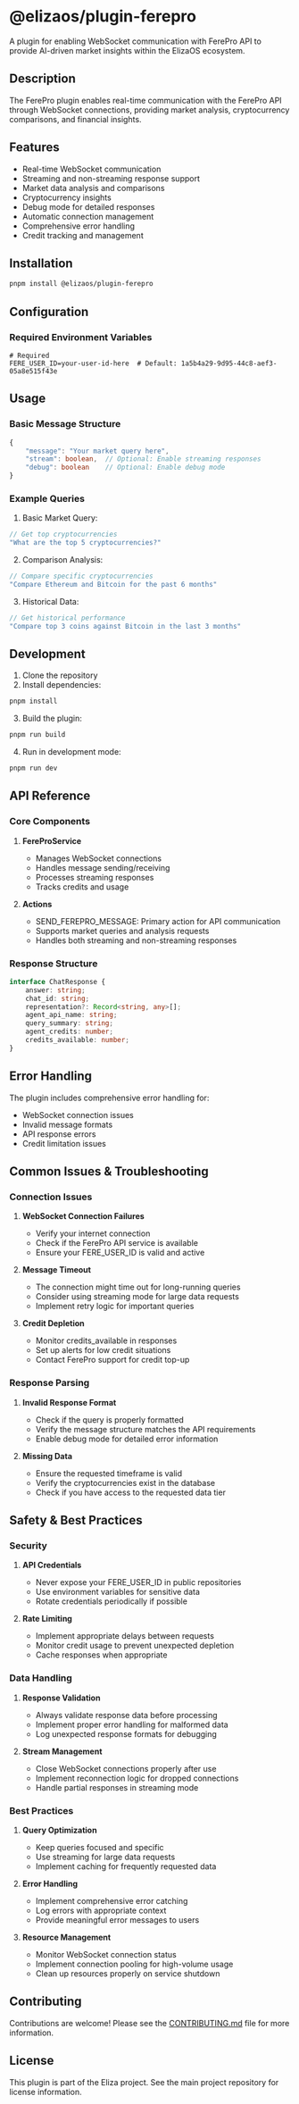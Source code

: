 # @elizaos/plugin-ferepro

A plugin for enabling WebSocket communication with FerePro API to provide AI-driven market insights within the ElizaOS ecosystem.

## Description

The FerePro plugin enables real-time communication with the FerePro API through WebSocket connections, providing market analysis, cryptocurrency comparisons, and financial insights.

## Features

- Real-time WebSocket communication
- Streaming and non-streaming response support
- Market data analysis and comparisons
- Cryptocurrency insights
- Debug mode for detailed responses
- Automatic connection management
- Comprehensive error handling
- Credit tracking and management

## Installation

```bash
pnpm install @elizaos/plugin-ferepro
```

## Configuration

### Required Environment Variables

```env
# Required
FERE_USER_ID=your-user-id-here  # Default: 1a5b4a29-9d95-44c8-aef3-05a8e515f43e
```

## Usage

### Basic Message Structure

```typescript
{
    "message": "Your market query here",
    "stream": boolean,  // Optional: Enable streaming responses
    "debug": boolean    // Optional: Enable debug mode
}
```

### Example Queries

1. Basic Market Query:
```typescript
// Get top cryptocurrencies
"What are the top 5 cryptocurrencies?"
```

2. Comparison Analysis:
```typescript
// Compare specific cryptocurrencies
"Compare Ethereum and Bitcoin for the past 6 months"
```

3. Historical Data:
```typescript
// Get historical performance
"Compare top 3 coins against Bitcoin in the last 3 months"
```

## Development

1. Clone the repository
2. Install dependencies:
```bash
pnpm install
```

3. Build the plugin:
```bash
pnpm run build
```

4. Run in development mode:
```bash
pnpm run dev
```

## API Reference

### Core Components

1. **FereProService**
   - Manages WebSocket connections
   - Handles message sending/receiving
   - Processes streaming responses
   - Tracks credits and usage

2. **Actions**
   - SEND_FEREPRO_MESSAGE: Primary action for API communication
   - Supports market queries and analysis requests
   - Handles both streaming and non-streaming responses

### Response Structure

```typescript
interface ChatResponse {
    answer: string;
    chat_id: string;
    representation?: Record<string, any>[];
    agent_api_name: string;
    query_summary: string;
    agent_credits: number;
    credits_available: number;
}
```

## Error Handling

The plugin includes comprehensive error handling for:
- WebSocket connection issues
- Invalid message formats
- API response errors
- Credit limitation issues


## Common Issues & Troubleshooting

### Connection Issues
1. **WebSocket Connection Failures**
   - Verify your internet connection
   - Check if the FerePro API service is available
   - Ensure your FERE_USER_ID is valid and active

2. **Message Timeout**
   - The connection might time out for long-running queries
   - Consider using streaming mode for large data requests
   - Implement retry logic for important queries

3. **Credit Depletion**
   - Monitor credits_available in responses
   - Set up alerts for low credit situations
   - Contact FerePro support for credit top-up

### Response Parsing
1. **Invalid Response Format**
   - Check if the query is properly formatted
   - Verify the message structure matches the API requirements
   - Enable debug mode for detailed error information

2. **Missing Data**
   - Ensure the requested timeframe is valid
   - Verify the cryptocurrencies exist in the database
   - Check if you have access to the requested data tier

## Safety & Best Practices

### Security
1. **API Credentials**
   - Never expose your FERE_USER_ID in public repositories
   - Use environment variables for sensitive data
   - Rotate credentials periodically if possible

2. **Rate Limiting**
   - Implement appropriate delays between requests
   - Monitor credit usage to prevent unexpected depletion
   - Cache responses when appropriate

### Data Handling
1. **Response Validation**
   - Always validate response data before processing
   - Implement proper error handling for malformed data
   - Log unexpected response formats for debugging

2. **Stream Management**
   - Close WebSocket connections properly after use
   - Implement reconnection logic for dropped connections
   - Handle partial responses in streaming mode

### Best Practices
1. **Query Optimization**
   - Keep queries focused and specific
   - Use streaming for large data requests
   - Implement caching for frequently requested data

2. **Error Handling**
   - Implement comprehensive error catching
   - Log errors with appropriate context
   - Provide meaningful error messages to users

3. **Resource Management**
   - Monitor WebSocket connection status
   - Implement connection pooling for high-volume usage
   - Clean up resources properly on service shutdown

## Contributing

Contributions are welcome! Please see the [CONTRIBUTING.md](CONTRIBUTING.md) file for more information.

## License

This plugin is part of the Eliza project. See the main project repository for license information.

